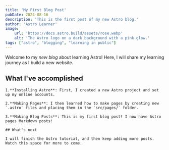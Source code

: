 ```yaml
---
title: 'My First Blog Post'
pubDate: 2024-08-16
description: 'This is the first post of my new Astro blog.'
author: 'Astro Learner'
image:
    url: 'https://docs.astro.build/assets/rose.webp'
    alt: 'The Astro logo on a dark background with a pink glow.'
tags: ["astro", "blogging", "learning in public"]
---
```

Welcome to my _new blog_ about learning Astro! Here, I will share my learning journey as I build a new website.

## What I've accomplished

    1.**Installing Astro**: First, I created a new Astro project and set up my online accounts.
    
    2.**Making Pages**: I then learned how to make pages by creating new `.astro` files and placing them in the `src/pages/` folder.

    3.**Making Blog Posts**: This is my first blog post! I now have Astro pages Markdown posts!

    ## What's next

    I will finish the Astro tutorial, and then keep adding more posts. Watch this space for more to come.